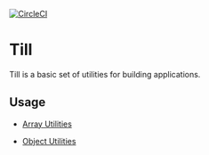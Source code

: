 [![CircleCI](https://circleci.com/gh/bummmble/Till.svg?style=svg)](https://circleci.com/gh/bummmble/Till)

# Till

Till is a basic set of utilities for building applications.

## Usage

- [Array Utilities](https://github.com/bummmble/Till/tree/master/src/array)

- [Object Utilities](https://github.com/bummmble/Till/tree/master/src/objects)
